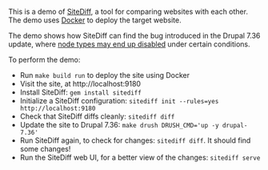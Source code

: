 This is a demo of [SiteDiff](https://github.com/evolvingweb/sitediff), a tool for comparing websites with each other. The demo uses [Docker](https://github.com/docker/docker) to deploy the target website.

The demo shows how SiteDiff can find the bug introduced in the Drupal 7.36 update, where [node types may end up disabled](https://www.drupal.org/node/2465159) under certain conditions.

To perform the demo:
* Run ```make build run``` to deploy the site using Docker
* Visit the site, at http://localhost:9180
* Install SiteDiff: ```gem install sitediff```
* Initialize a SiteDiff configuration: ```sitediff init --rules=yes http://localhost:9180```
* Check that SiteDiff diffs cleanly: ```sitediff diff```
* Update the site to Drupal 7.36: ```make drush DRUSH_CMD='up -y drupal-7.36'```
* Run SiteDiff again, to check for changes: ```sitediff diff```. It should find some changes!
* Run the SiteDiff web UI, for a better view of the changes: ```sitediff serve```
